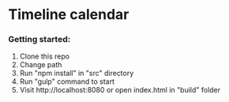 # Timeline calendar


### Getting started:

1. Clone this repo
2. Change path 
3. Run "npm install" in "src" directory
4. Run "gulp" command to start
5. Visit http://localhost:8080 or open index.html in "build" folder